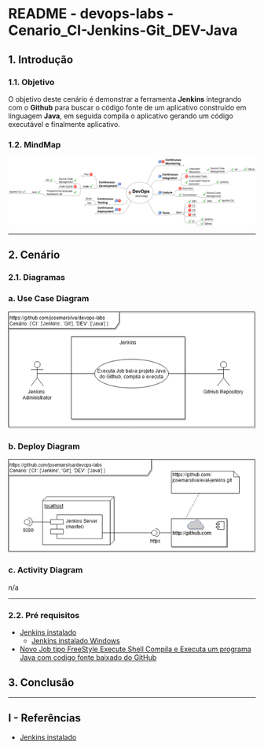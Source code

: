 # README - devops-labs - Cenario_CI-Jenkins-Git_DEV-Java

## 1. Introdução

### 1.1. Objetivo
O objetivo deste cenário é demonstrar a ferramenta **Jenkins** integrando com o **Github** para buscar o código fonte de um aplicativo construído em linguagem **Java**, em seguida compila o aplicativo gerando um código executável e finalmente aplicativo.

### 1.2. MindMap
![MindMap DevOps CI-Jenkins-Git_DEV-Java.png](doc/MindMap%20DevOps%20CI-Jenkins-Git_DEV-Java.png)


---
## 2. Cenário

### 2.1. Diagramas 

### a. Use Case Diagram
![UseCaseDiagram-Cenario_CI-Jenkins-Git_DEV-Java.png](doc/UseCaseDiagram-Cenario_CI-Jenkins-Git_DEV-Java.png)


### b. Deploy Diagram
![DeployDiagram-Cenario_CI-Jenkins-Git_DEV-Java.png](doc/DeployDiagram-Cenario_CI-Jenkins-Git_DEV-Java.png)

### c. Activity Diagram
n/a


---
### 2.2. Pré requisitos

* [Jenkins instalado](https://github.com/josemarsilva/eval-jenkins)
  * [Jenkins instalado Windows](https://github.com/josemarsilva/eval-jenkins/blob/master/doc/README-GuiaConfiguracao-InstallJenkins.md)
* [Novo Job tipo FreeStyle Execute Shell Compila e Executa um programa Java com codigo fonte baixado do GitHub](https://github.com/josemarsilva/eval-jenkins/blob/master/doc/README-GuiaDemonstracao-JobFreestyleExecShellGitJavacJavaRun.md)



## 3. Conclusão

---
## I - Referências

* [Jenkins instalado](https://github.com/josemarsilva/eval-jenkins)

